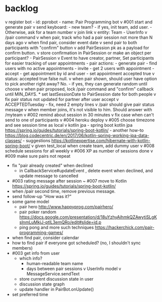 # backlog
v register bot
    - id: pprobot
    - name: Pair Programming bot
v #001 start and generate pair
    v send keyboard:
        - new team?
            - if yes, init team, add user.
            - Otherwise, ask for a team number
    v join link
    v entity: Team *-* UserInfo
    v /pair command
    v when pair, track who had a pair session not more than N days ago
    v when find pair, consider event date
    v send pair to both participants with "confirm" button
        v add PairSession pk as a payload for confirm button.
        v store confirmation in PairSession or make an object per participant? - PairSession
    v Event to have creator, partner, Set<Participant> participants for easier tracking of user appointments
    - pair actions:
        - generate pair
            - find users with no active appointments
        - invite
            - get 2 users with appointment
        - accept
            - get appointment by id and user
            - set appointment accepted true
    v status: accepted true false null.
    v when pair shown, should user have option to pick another right away? No.
        - if yes, they can generate random until choose
    v when pair proposed, lock /pair command and "confirm" callback until MIN_DAYS.
        * set lastSessionDate to PairSession date for both people
    v fix pair status not updated for partner after user accept
    v ACCEPTEDTuesday - fix, need 2 empty lines
    v /pair should give pair status message
    v when member joins, it's not visible to him. Should answer with /myteam
v #002 remind about session in 30 minutes
    v fix case when can't send to one of participants
v #004 heroku deploy
v #005 choose timezone and see session time as local
v kotlin jpa
    - spring boot kotlin jpa https://spring.io/guides/tutorials/spring-boot-kotlin/
    - another how-to https://blog.codecentric.de/en/2017/06/kotlin-spring-working-jpa-data-classes/
    - suggestions https://kotlinexpertise.com/hibernate-with-kotlin-spring-boot/
v given test_local when create team, add dummy user
v #008 schedule sessions for all weekly
v #006 XP as number of sessions done
v #009 make sure pairs not repeat
* fix "pair already created" when declined
    * in CallbackService#updateEvent , delete event when declined, and update message to cancelled
* #003 rating message after session
~ #007 move to Kotlin https://spring.io/guides/tutorials/spring-boot-kotlin/
* when /pair second time, remove previous message.
* send follow-up "How was it?"
* some game model
    - pair hero http://www.happyprog.com/pairhero/
    - pair poker random https://docs.google.com/presentation/d/18uYzhyAihmkQZAwytiSLgKslnmLuMkjJ-ptlL3emQRo/edit#slide=id.p
    - ping pong and more such techniques https://hackerchick.com/pair-programming-games/
* when find pair, consider calendar
* how to find pair if everyone got scheduled? (no, I shouldn't sync members)
* #003 get info from user
    * which info?
        * human-readable team name
        * days between pair sessions
    v UserInfo model
    v MessageService.sendText
    * store current discussion state in user
    * discussion state graph
    * update handler in PairBot.onUpdate()
* set preferred time

